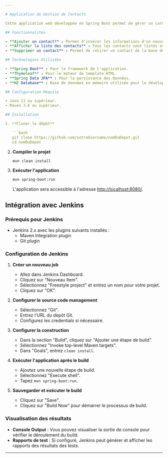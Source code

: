```yaml
---

# Application de Gestion de Contacts

Cette application web développée en Spring Boot permet de gérer un carnet d'adresses. Elle offre la possibilité d'ajouter, de lister, de modifier et de supprimer des contacts à travers une interface web simple.

## Fonctionnalités

- **Ajouter un contact** : Permet d'insérer les informations d'un nouveau contact dans la base de données.
- **Afficher la liste des contacts** : Tous les contacts sont listés avec leurs informations détaillées.
- **Supprimer un contact** : Permet de retirer un contact de la base de données.

## Technologies Utilisées

- **Spring Boot** : Pour le framework de l'application.
- **Thymeleaf** : Pour le moteur de template HTML.
- **Spring Data JPA** : Pour la persistance des données.
- **H2 Database** : Base de données en mémoire utilisée pour le développement et les tests.

## Configuration Requise

- Java 11 ou supérieur.
- Maven 3.6 ou supérieur.

## Installation

1. **Cloner le dépôt**

   ```bash
   git clone https://github.com/votreUsername/nomDuDepot.git
   cd nomDuDepot
   ```

2. **Compiler le projet**

   ```bash
   mvn clean install
   ```

3. **Exécuter l'application**

   ```bash
   mvn spring-boot:run
   ```

   L'application sera accessible à l'adresse [http://localhost:8080/](http://localhost:8080/).

## Intégration avec Jenkins

### Prérequis pour Jenkins

- Jenkins 2.x avec les plugins suivants installés :
  - Maven Integration plugin
  - Git plugin

### Configuration de Jenkins

1. **Créer un nouveau job**

   - Allez dans Jenkins Dashboard.
   - Cliquez sur "Nouveau Item".
   - Sélectionnez "Freestyle project" et entrez un nom pour votre projet.
   - Cliquez sur "OK".

2. **Configurer le source code management**

   - Sélectionnez "Git".
   - Entrez l'URL du dépôt Git.
   - Configurez les credentials si nécessaire.

3. **Configurer la construction**

   - Dans la section "Build", cliquez sur "Ajouter une étape de build".
   - Sélectionnez "Invoke top-level Maven targets".
   - Dans "Goals", entrez `clean install`.

4. **Exécuter l'application après le build**

   - Ajoutez une nouvelle étape de build.
   - Sélectionnez "Execute shell".
   - Tapez `mvn spring-boot:run`.

5. **Sauvegarder et exécuter le build**

   - Cliquez sur "Save".
   - Cliquez sur "Build Now" pour démarrer le processus de build.

### Visualisation des résultats

- **Console Output** : Vous pouvez visualiser la sortie de console pour vérifier le déroulement du build.
- **Rapports de test** : Si configuré, Jenkins peut générer et afficher les rapports des résultats des tests.

---
```

